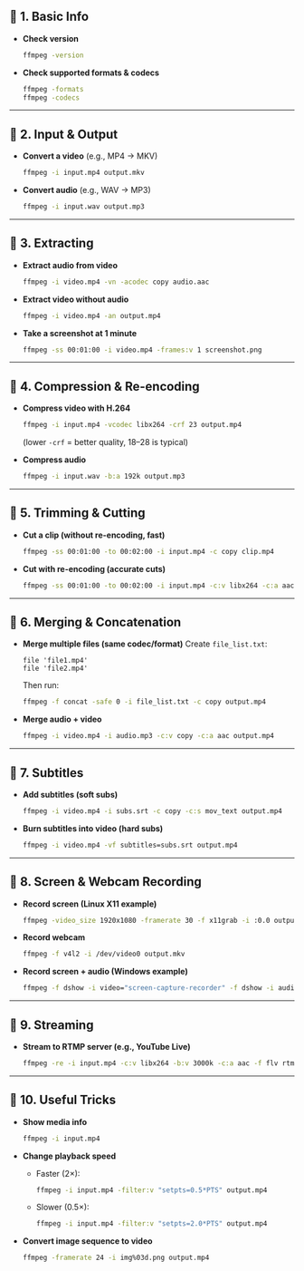 ## 🔹 1. Basic Info

* **Check version**

  ```bash
  ffmpeg -version
  ```
* **Check supported formats & codecs**

  ```bash
  ffmpeg -formats
  ffmpeg -codecs
  ```

---

## 🔹 2. Input & Output

* **Convert a video** (e.g., MP4 → MKV)

  ```bash
  ffmpeg -i input.mp4 output.mkv
  ```
* **Convert audio** (e.g., WAV → MP3)

  ```bash
  ffmpeg -i input.wav output.mp3
  ```

---

## 🔹 3. Extracting

* **Extract audio from video**

  ```bash
  ffmpeg -i video.mp4 -vn -acodec copy audio.aac
  ```
* **Extract video without audio**

  ```bash
  ffmpeg -i video.mp4 -an output.mp4
  ```
* **Take a screenshot at 1 minute**

  ```bash
  ffmpeg -ss 00:01:00 -i video.mp4 -frames:v 1 screenshot.png
  ```

---

## 🔹 4. Compression & Re-encoding

* **Compress video with H.264**

  ```bash
  ffmpeg -i input.mp4 -vcodec libx264 -crf 23 output.mp4
  ```

  (lower `-crf` = better quality, 18–28 is typical)
* **Compress audio**

  ```bash
  ffmpeg -i input.wav -b:a 192k output.mp3
  ```

---

## 🔹 5. Trimming & Cutting

* **Cut a clip (without re-encoding, fast)**

  ```bash
  ffmpeg -ss 00:01:00 -to 00:02:00 -i input.mp4 -c copy clip.mp4
  ```
* **Cut with re-encoding (accurate cuts)**

  ```bash
  ffmpeg -ss 00:01:00 -to 00:02:00 -i input.mp4 -c:v libx264 -c:a aac clip.mp4
  ```

---

## 🔹 6. Merging & Concatenation

* **Merge multiple files (same codec/format)**
  Create `file_list.txt`:

  ```
  file 'file1.mp4'
  file 'file2.mp4'
  ```

  Then run:

  ```bash
  ffmpeg -f concat -safe 0 -i file_list.txt -c copy output.mp4
  ```

* **Merge audio + video**

  ```bash
  ffmpeg -i video.mp4 -i audio.mp3 -c:v copy -c:a aac output.mp4
  ```

---

## 🔹 7. Subtitles

* **Add subtitles (soft subs)**

  ```bash
  ffmpeg -i video.mp4 -i subs.srt -c copy -c:s mov_text output.mp4
  ```
* **Burn subtitles into video (hard subs)**

  ```bash
  ffmpeg -i video.mp4 -vf subtitles=subs.srt output.mp4
  ```

---

## 🔹 8. Screen & Webcam Recording

* **Record screen (Linux X11 example)**

  ```bash
  ffmpeg -video_size 1920x1080 -framerate 30 -f x11grab -i :0.0 output.mkv
  ```
* **Record webcam**

  ```bash
  ffmpeg -f v4l2 -i /dev/video0 output.mkv
  ```
* **Record screen + audio (Windows example)**

  ```bash
  ffmpeg -f dshow -i video="screen-capture-recorder" -f dshow -i audio="virtual-audio-capturer" output.mkv
  ```

---

## 🔹 9. Streaming

* **Stream to RTMP server (e.g., YouTube Live)**

  ```bash
  ffmpeg -re -i input.mp4 -c:v libx264 -b:v 3000k -c:a aac -f flv rtmp://a.rtmp.youtube.com/live2/STREAM_KEY
  ```

---

## 🔹 10. Useful Tricks

* **Show media info**

  ```bash
  ffmpeg -i input.mp4
  ```
* **Change playback speed**

  * Faster (2×):

    ```bash
    ffmpeg -i input.mp4 -filter:v "setpts=0.5*PTS" output.mp4
    ```
  * Slower (0.5×):

    ```bash
    ffmpeg -i input.mp4 -filter:v "setpts=2.0*PTS" output.mp4
    ```
* **Convert image sequence to video**

  ```bash
  ffmpeg -framerate 24 -i img%03d.png output.mp4
  ```